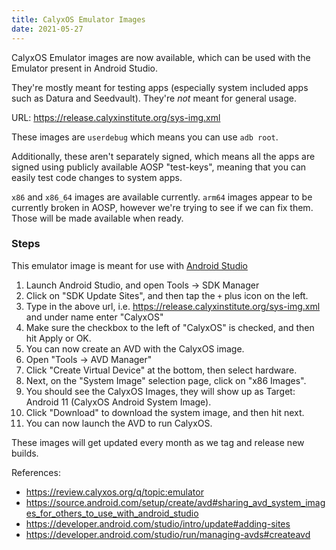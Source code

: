 ```yaml
---
title: CalyxOS Emulator Images
date: 2021-05-27
---
```


CalyxOS Emulator images are now available, which can be used with the Emulator present in Android Studio.

They're mostly meant for testing apps (especially system included apps such as Datura and Seedvault). They're *not* meant for general usage. 

URL: <https://release.calyxinstitute.org/sys-img.xml>

These images are `userdebug` which means you can use `adb root`.

Additionally, these aren't separately signed, which means all the apps are signed using publicly available AOSP "test-keys", meaning that you can easily test code changes to system apps.

`x86` and `x86_64` images are available currently. `arm64` images appear to be currently broken in AOSP, however we're trying to see if we can fix them. Those will be made available when ready.

### Steps

This emulator image is meant for use with [Android Studio](https://developer.android.com/studio)

1. Launch Android Studio, and open Tools -> SDK Manager
2. Click on "SDK Update Sites", and then tap the `+` plus icon on the left.
3. Type in the above url, i.e. <https://release.calyxinstitute.org/sys-img.xml> and under name enter "CalyxOS"
4. Make sure the checkbox to the left of "CalyxOS" is checked, and then hit Apply or OK.
5. You can now create an AVD with the CalyxOS image.
6. Open "Tools -> AVD Manager"
7. Click "Create Virtual Device" at the bottom, then select hardware.
8. Next, on the "System Image" selection page, click on "x86 Images".
9. You should see the CalyxOS Images, they will show up as Target: Android 11 (CalyxOS Android System Image).
10. Click "Download" to download the system image, and then hit next.
11. You can now launch the AVD to run CalyxOS.

These images will get updated every month as we tag and release new builds.

References:
* https://review.calyxos.org/q/topic:emulator
* https://source.android.com/setup/create/avd#sharing_avd_system_images_for_others_to_use_with_android_studio
* https://developer.android.com/studio/intro/update#adding-sites
* https://developer.android.com/studio/run/managing-avds#createavd
